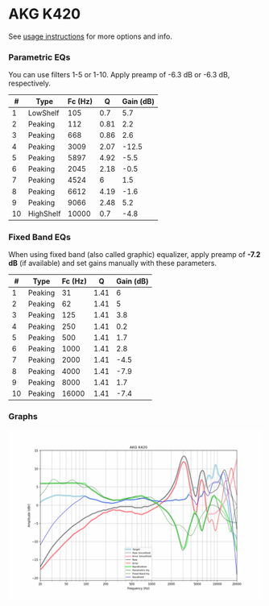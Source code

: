 # AKG K420
See [usage instructions](https://github.com/jaakkopasanen/AutoEq#usage) for more options and info.

### Parametric EQs
You can use filters 1-5 or 1-10. Apply preamp of -6.3 dB or -6.3 dB, respectively.

|   # | Type      |   Fc (Hz) |    Q |   Gain (dB) |
|-----|-----------|-----------|------|-------------|
|   1 | LowShelf  |       105 | 0.7  |         5.7 |
|   2 | Peaking   |       112 | 0.81 |         2.2 |
|   3 | Peaking   |       668 | 0.86 |         2.6 |
|   4 | Peaking   |      3009 | 2.07 |       -12.5 |
|   5 | Peaking   |      5897 | 4.92 |        -5.5 |
|   6 | Peaking   |      2045 | 2.18 |        -0.5 |
|   7 | Peaking   |      4524 | 6    |         1.5 |
|   8 | Peaking   |      6612 | 4.19 |        -1.6 |
|   9 | Peaking   |      9066 | 2.48 |         5.2 |
|  10 | HighShelf |     10000 | 0.7  |        -4.8 |

### Fixed Band EQs
When using fixed band (also called graphic) equalizer, apply preamp of **-7.2 dB** (if available) and set gains manually with these parameters.

|   # | Type    |   Fc (Hz) |    Q |   Gain (dB) |
|-----|---------|-----------|------|-------------|
|   1 | Peaking |        31 | 1.41 |         6   |
|   2 | Peaking |        62 | 1.41 |         5   |
|   3 | Peaking |       125 | 1.41 |         3.8 |
|   4 | Peaking |       250 | 1.41 |         0.2 |
|   5 | Peaking |       500 | 1.41 |         1.7 |
|   6 | Peaking |      1000 | 1.41 |         2.8 |
|   7 | Peaking |      2000 | 1.41 |        -4.5 |
|   8 | Peaking |      4000 | 1.41 |        -7.9 |
|   9 | Peaking |      8000 | 1.41 |         1.7 |
|  10 | Peaking |     16000 | 1.41 |        -7.4 |

### Graphs
![](./AKG%20K420.png)
